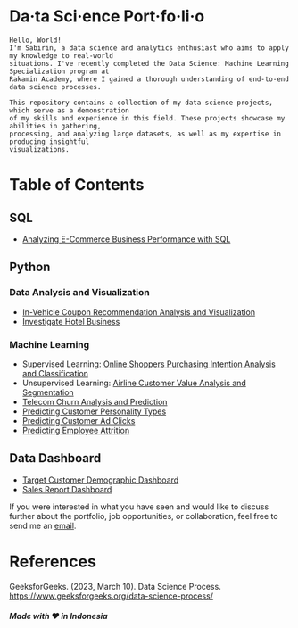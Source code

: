# Da·ta Sci·ence Port·fo·li·o

```
Hello, World!
I'm Sabirin, a data science and analytics enthusiast who aims to apply my knowledge to real-world
situations. I've recently completed the Data Science: Machine Learning Specialization program at
Rakamin Academy, where I gained a thorough understanding of end-to-end data science processes.

This repository contains a collection of my data science projects, which serve as a demonstration
of my skills and experience in this field. These projects showcase my abilities in gathering,
processing, and analyzing large datasets, as well as my expertise in producing insightful
visualizations.
```

# Table of Contents
## SQL
  * [Analyzing E-Commerce Business Performance with SQL](https://github.com/sabirinID/)

## Python
### Data Analysis and Visualization
  * [In-Vehicle Coupon Recommendation Analysis and Visualization](https://github.com/sabirinID/Final-Project-Cisco)
  * [Investigate Hotel Business](https://github.com/sabirinID/)
    
### Machine Learning
  * Supervised Learning: [Online Shoppers Purchasing Intention Analysis and Classification](https://github.com/sabirinID/Final-Project-Quattro)
  * Unsupervised Learning: [Airline Customer Value Analysis and Segmentation](https://github.com/sabirinID/Airline-Customer-Segmentation)
  * [Telecom Churn Analysis and Prediction]()
  * [Predicting Customer Personality Types](https://github.com/sabirinID/)
  * [Predicting Customer Ad Clicks](https://github.com/sabirinID/)
  * [Predicting Employee Attrition](https://github.com/sabirinID/)

## Data Dashboard
  * [Target Customer Demographic Dashboard](https://github.com/sabirinID/)
  * [Sales Report Dashboard](https://github.com/sabirinID/)

If you were interested in what you have seen and would like to discuss further about the portfolio,
job opportunities, or collaboration, feel free to send me an [email](mailto:syahrildimassabirin@gmail.com).

# References
GeeksforGeeks. (2023, March 10). Data Science Process. https://www.geeksforgeeks.org/data-science-process/


##### Made with ❤️ in Indonesia
